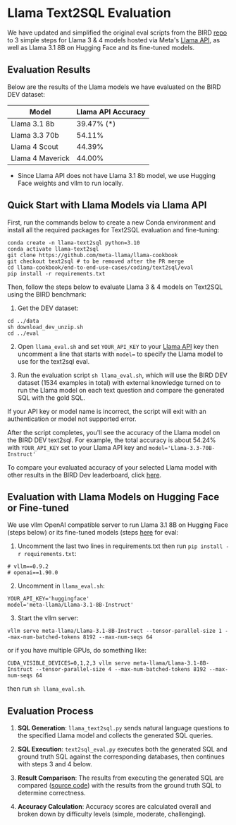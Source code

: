 # Llama Text2SQL Evaluation

We have updated and simplified the original eval scripts from the BIRD [repo](https://github.com/AlibabaResearch/DAMO-ConvAI/tree/main/bird) to 3 simple steps for Llama 3 & 4 models hosted via Meta's [Llama API](https://llama.developer.meta.com), as well as Llama 3.1 8B on Hugging Face and its fine-tuned models.

## Evaluation Results

Below are the results of the Llama models we have evaluated on the BIRD DEV dataset:

| Model                  | Llama API Accuracy |
|------------------------|--------------------|
| Llama 3.1 8b           | 39.47% (*)         |
| Llama 3.3 70b          | 54.11%             |
| Llama 4 Scout          | 44.39%             |
| Llama 4 Maverick       | 44.00%             |

- Since Llama API does not have Llama 3.1 8b model, we use Hugging Face weights and vllm to run locally.

## Quick Start with Llama Models via Llama API

First, run the commands below to create a new Conda environment and install all the required packages for Text2SQL evaluation and fine-tuning:

```
conda create -n llama-text2sql python=3.10
conda activate llama-text2sql
git clone https://github.com/meta-llama/llama-cookbook
git checkout text2sql # to be removed after the PR merge
cd llama-cookbook/end-to-end-use-cases/coding/text2sql/eval
pip install -r requirements.txt
```

Then, follow the steps below to evaluate Llama 3 & 4 models on Text2SQL using the BIRD benchmark:

1. Get the DEV dataset:
```
cd ../data
sh download_dev_unzip.sh
cd ../eval
```

2. Open `llama_eval.sh` and set `YOUR_API_KEY` to your [Llama API](https://llama.developer.meta.com/) key then uncomment a line that starts with `model=` to specify the Llama model to use for the text2sql eval.

3. Run the evaluation script `sh llama_eval.sh`, which will use the BIRD DEV dataset (1534 examples in total) with external knowledge turned on to run the Llama model on each text question and compare the generated SQL with the gold SQL.

If your API key or model name is incorrect, the script will exit with an authentication or model not supported error.

After the script completes, you'll see the accuracy of the Llama model on the BIRD DEV text2sql. For example, the total accuracy is about 54.24% with `YOUR_API_KEY` set to your Llama API key and `model='Llama-3.3-70B-Instruct'`

To compare your evaluated accuracy of your selected Llama model with other results in the BIRD Dev leaderboard, click [here](https://bird-bench.github.io/).

## Evaluation with Llama Models on Hugging Face or Fine-tuned

We use vllm OpenAI compatible server to run Llama 3.1 8B on Hugging Face (steps below) or its fine-tuned models (steps [here](../fine-tuning/#evaluating-the-fine-tuned-model) for eval:

1. Uncomment the last two lines in requirements.txt then run `pip install -r requirements.txt`:
```
# vllm==0.9.2
# openai==1.90.0
```

2. Uncomment in `llama_eval.sh`:
```
YOUR_API_KEY='huggingface'
model='meta-llama/Llama-3.1-8B-Instruct'
```

3. Start the vllm server:
```
vllm serve meta-llama/Llama-3.1-8B-Instruct --tensor-parallel-size 1 --max-num-batched-tokens 8192 --max-num-seqs 64
```
or if you have multiple GPUs, do something like:
```
CUDA_VISIBLE_DEVICES=0,1,2,3 vllm serve meta-llama/Llama-3.1-8B-Instruct --tensor-parallel-size 4 --max-num-batched-tokens 8192 --max-num-seqs 64
```

then run `sh llama_eval.sh`.

## Evaluation Process

1. **SQL Generation**: `llama_text2sql.py` sends natural language questions to the specified Llama model and collects the generated SQL queries.

2. **SQL Execution**: `text2sql_eval.py` executes both the generated SQL and ground truth SQL against the corresponding databases, then continues with steps 3 and 4 below.

3. **Result Comparison**: The results from executing the generated SQL are compared ([source code](text2sql_eval.py#L29)) with the results from the ground truth SQL to determine correctness.

4. **Accuracy Calculation**: Accuracy scores are calculated overall and broken down by difficulty levels (simple, moderate, challenging).
